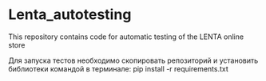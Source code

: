 # Lenta_autotesting
This repository contains code for automatic testing of the LENTA online store

Для запуска тестов необходимо скопировать репозиторий и установить библиотеки командой в терминале:
pip install -r requirements.txt
